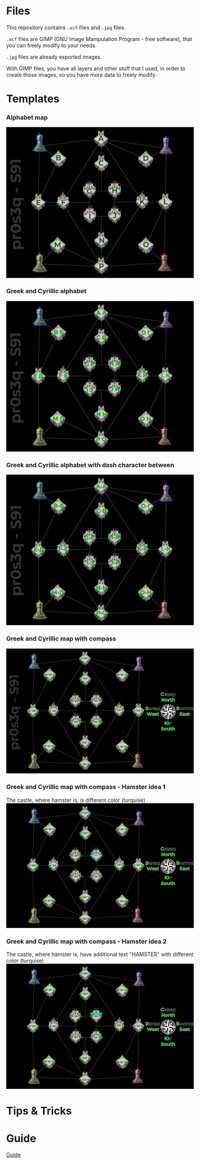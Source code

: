 # Files
This repository contains `.xcf` files and `.jpg` files.

`.xcf` files are GIMP (GNU Image Manipulation Program - free software), that you can freely modify to your needs.

`.jpg` files are already exported images.

With GIMP files, you have all layers and other stuff that I used, in order to create those images, so you have more data to freely modify.

# Templates
### Alphabet map
![Map](docs/images/Map.jpg)
### Greek and Cyrillic alphabet
![Cyrillic](docs/images/Map_Cyrillic.jpg)
### Greek and Cyrillic alphabet with dash character between
![Cyrillic Sash](docs/images/Map_Cyrillic_Dash.jpg)
### Greek and Cyrillic map with compass
![Cyrillic Compass](docs/images/Map_Cyrillic_Compass.jpg)
### Greek and Cyrillic map with compass - Hamster idea 1
The castle, where hamster is, is different color (turquise)
![Cyrillic Compass with hamster](docs/images/Map_Cyrillic_Compass_Hammy.jpg)
### Greek and Cyrillic map with compass - Hamster idea 2
The castle, where hamster is, have additional text "HAMSTER" with different color (turquise)
![Cyrillic Compass with hamster](docs/images/Map_Cyrillic_Compass_Hammy2.jpg)

# Tips & Tricks

# Guide
[Guide](docs/guide.md)